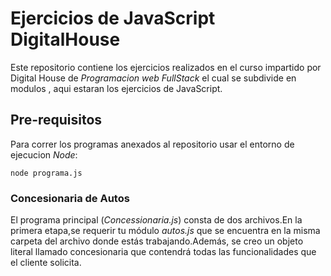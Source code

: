 # Ejercicios de JavaScript DigitalHouse
Este repositorio contiene los ejercicios realizados en el curso impartido por Digital House de _Programacion web FullStack_ el cual se subdivide en modulos , aqui estaran los ejercicios de JavaScript.
## Pre-requisitos
Para correr los programas anexados al repositorio usar el entorno de ejecucion _Node_:
```
node programa.js
```
### Concesionaria de Autos
El programa principal (_Concessionaria.js_) consta de dos archivos.En la  primera etapa,se requerir tu módulo _autos.js_ que se encuentra en la misma carpeta del archivo donde estás trabajando.Además, se creo un objeto literal llamado concesionaria que contendrá todas las funcionalidades que el cliente solicita.
